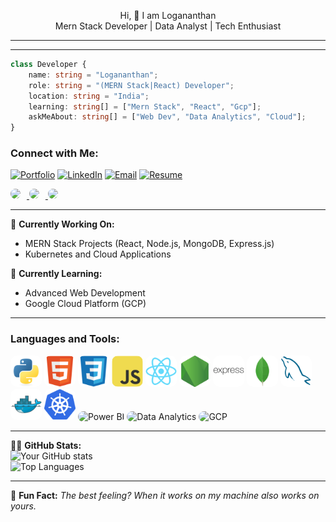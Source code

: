 <p align="center">
  Hi, 👋 I am Logananthan
  <br>
  Mern Stack Developer | Data Analyst | Tech Enthusiast 
</p>
<hr>

---
```Typescript
class Developer {
    name: string = "Logananthan";  
    role: string = "(MERN Stack|React) Developer";
    location: string = "India";
    learning: string[] = ["Mern Stack", "React", "Gcp"];
    askMeAbout: string[] = ["Web Dev", "Data Analytics", "Cloud"];
}
```
### Connect with Me:

[![Portfolio](https://img.shields.io/badge/Portfolio-visitnow-blue?style=for-the-badge)](https://your-portfolio-link.com) 
[![LinkedIn](https://img.shields.io/badge/LinkedIn-connect-0077B5?style=for-the-badge&logo=linkedin&logoColor=white)](https://www.linkedin.com/in/logananthan-dharmaraj-0ab212267/)
[![Email](https://img.shields.io/badge/Email-sendnow-D14836?style=for-the-badge&logo=gmail&logoColor=white)](mailto:your-email@example.com) 
[![Resume](https://img.shields.io/badge/Resume-view-green?style=for-the-badge)](https://your-resume-link.com)
<p align="left">
  <a href="https://www.linkedin.com/in/logananthan-dharmaraj-0ab212267/" target="_blank">
    <img src="https://img.shields.io/badge/LinkedIn-0077B5?style=for-the-badge&logo=linkedin&logoColor=white" style="border-radius: 10px; margin-right: 10px;"/>
  </a>
  <a href="https://leetcode.com/u/Logananthan_D/" target="_blank">
    <img src="https://img.shields.io/badge/LeetCode-FFA116?style=for-the-badge&logo=leetcode&logoColor=white" style="border-radius: 10px; margin-right: 10px;"/>
  </a>
  <a href="https://www.hackerrank.com/profile/loga_nanthan_d" target="_blank">
    <img src="https://img.shields.io/badge/Hackerrank-2EC866?style=for-the-badge&logo=hackerrank&logoColor=white" style="border-radius: 10px; margin-right: 10px;"/>
  </a>
</p>


---

🔭 **Currently Working On:**  
- MERN Stack Projects (React, Node.js, MongoDB, Express.js)  
- Kubernetes and Cloud Applications  

🌱 **Currently Learning:**  
- Advanced Web Development  
- Google Cloud Platform (GCP)  

---

### Languages and Tools:

<p align="left">
  <img src="https://raw.githubusercontent.com/devicons/devicon/master/icons/python/python-original.svg" alt="Python" width="50" height="50" style="border-radius: 10px;"/>
  <img src="https://raw.githubusercontent.com/devicons/devicon/master/icons/html5/html5-original.svg" alt="HTML5" width="50" height="50" style="border-radius: 10px;"/>
  <img src="https://raw.githubusercontent.com/devicons/devicon/master/icons/css3/css3-original.svg" alt="CSS3" width="50" height="50" style="border-radius: 10px;"/>
  <img src="https://raw.githubusercontent.com/devicons/devicon/master/icons/javascript/javascript-original.svg" alt="JavaScript" width="50" height="50" style="border-radius: 10px;"/>
  <img src="https://raw.githubusercontent.com/devicons/devicon/master/icons/react/react-original.svg" alt="React" width="50" height="50" style="border-radius: 10px;"/>
  <img src="https://raw.githubusercontent.com/devicons/devicon/master/icons/nodejs/nodejs-original.svg" alt="NodeJS" width="50" height="50" style="border-radius: 10px;"/>
  <img src="https://raw.githubusercontent.com/devicons/devicon/master/icons/express/express-original-wordmark.svg" alt="Express" width="50" height="50" style="border-radius: 10px;"/>
  <img src="https://raw.githubusercontent.com/devicons/devicon/master/icons/mongodb/mongodb-original.svg" alt="MongoDB" width="50" height="50" style="border-radius: 10px;"/>
  <img src="https://raw.githubusercontent.com/devicons/devicon/master/icons/mysql/mysql-original.svg" alt="MySQL" width="50" height="50" style="border-radius: 10px;"/> 
  <img src="https://raw.githubusercontent.com/devicons/devicon/master/icons/docker/docker-original.svg" alt="Docker" width="50" height="50" style="border-radius: 10px;"/>
  <img src="https://raw.githubusercontent.com/devicons/devicon/master/icons/kubernetes/kubernetes-plain.svg" alt="Kubernetes" width="50" height="50" style="border-radius: 10px;"/>
  <img src="https://raw.githubusercontent.com/devicons/devicon/master/icons/powerbi/powerbi-original.svg" alt="Power BI" width="50" height="50" style="border-radius: 10px;"/>
  <img src="https://upload.wikimedia.org/wikipedia/commons/a/a2/Data_analytics.svg" alt="Data Analytics" width="50" height="50" style="border-radius: 10px;"/>
  <img src="https://upload.wikimedia.org/wikipedia/commons/3/3b/Google_Cloud_logo.svg" alt="GCP" width="50" height="50" style="border-radius: 10px;"/>

 
</p>


---

👨‍💻 **GitHub Stats:**  
![Your GitHub stats](https://github-readme-stats.vercel.app/api?username=Logananthan's&show_icons=true&theme=radical)  
![Top Languages](https://github-readme-stats.vercel.app/api/top-langs/?username=yourusername&layout=compact&theme=radical)  

---


🌟 **Fun Fact:** *The best feeling? When it works on my machine also works on yours.*

<!--
**LogananthanD/LogananthanD** is a ✨ _special_ ✨ repository because its `README.md` (this file) appears on your GitHub profile.

Here are some ideas to get you started:

- 🔭 I’m currently working on ...
- 🌱 I’m currently learning ...
- 👯 I’m looking to collaborate on ...
- 🤔 I’m looking for help with ...
- 💬 Ask me about ...
- 📫 How to reach me: ...
- 😄 Pronouns: ...
- ⚡ Fun fact: ...
-->
